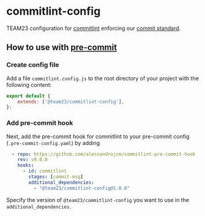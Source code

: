 # commitlint-config

TEAM23 configuration for [commitlint](https://commitlint.js.org/) enforcing our [commit standard](https://confluence.team23.de/display/AP/Commit+Standard).

## How to use with [pre-commit](https://pre-commit.com/)

### Create config file

Add a file `commitlint.config.js` to the root directory of your project with the following content: 

```js
export default {
    extends: ['@team23/commitlint-config'],
};
```

### Add pre-commit hook

Next, add the pre-commit hook for commitlint to your pre-commit config (`.pre-commit-config.yaml`) by adding

```yaml
  - repo: https://github.com/alessandrojcm/commitlint-pre-commit-hook
    rev: v9.0.0
    hooks:
      - id: commitlint
        stages: [commit-msg]
        additional_dependencies:
          - "@team23/commitlint-config@1.0.0"
```

Specify the version of `@team23/commitlint-config` you want to use in the `additional_dependencies`.
